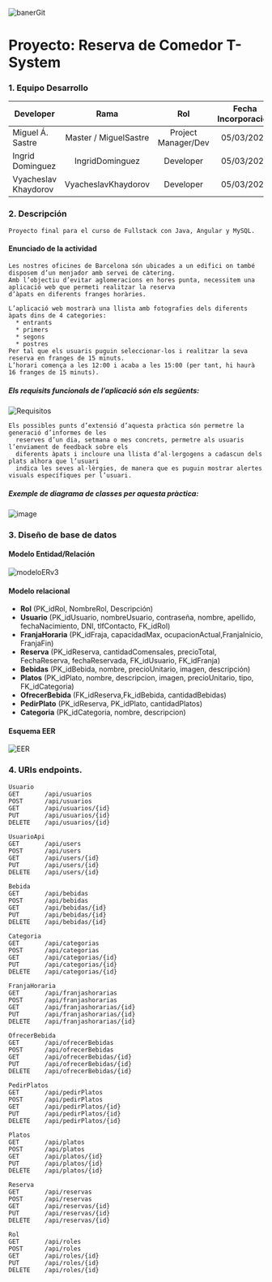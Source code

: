 ![banerGit](https://user-images.githubusercontent.com/22893383/107159880-121e0b80-6993-11eb-92e3-1efd1d8f4dba.PNG)

# Proyecto: Reserva de Comedor T-System

### 1. Equipo Desarrollo 

| Developer | Rama | Rol | Fecha Incorporación | 
| --- | :---:  | :---:  | :---:  | 
| Miguel Á. Sastre | Master / MiguelSastre | Project Manager/Dev | 05/03/2021 |  
| Ingrid Dominguez | IngridDominguez |  Developer| 05/03/2021 |   
| Vyacheslav Khaydorov  | VyacheslavKhaydorov  |  Developer| 05/03/2021 |     

### 2. Descripción
```
Proyecto final para el curso de Fullstack con Java, Angular y MySQL.
```

#### Enunciado de la actividad
```
Les nostres oficines de Barcelona són ubicades a un edifici on també disposem d’un menjador amb servei de càtering. 
Amb l’objectiu d’evitar aglomeracions en hores punta, necessitem una aplicació web que permeti realitzar la reserva 
d’àpats en diferents franges horàries.

L’aplicació web mostrarà una llista amb fotografies dels diferents àpats dins de 4 categories: 
  * entrants
  * primers
  * segons 
  * postres 
Per tal que els usuaris puguin seleccionar-los i realitzar la seva reserva en franges de 15 minuts. 
L’horari comença a les 12:00 i acaba a les 15:00 (per tant, hi haurà 16 franges de 15 minuts).
```
##### Els requisits funcionals de l’aplicació són els següents:
![Requisitos](https://user-images.githubusercontent.com/22893383/110512149-3f321b00-8105-11eb-88c4-17ec90a0b76a.PNG)

```
Els possibles punts d’extensió d’aquesta pràctica són permetre la generació d’informes de les 
  reserves d’un dia, setmana o mes concrets, permetre als usuaris l’enviament de feedback sobre els 
  diferents àpats i incloure una llista d’al·lergogens a cadascun dels plats alhora que l’usuari 
  indica les seves al·lèrgies, de manera que es puguin mostrar alertes visuals específiques per l’usuari.
```

##### Exemple de diagrama de classes per aquesta pràctica:
![image](https://user-images.githubusercontent.com/22893383/110512797-d39c7d80-8105-11eb-9523-9405f5f9241a.png)


### 3. Diseño de base de datos

#### Modelo Entidad/Relación
![modeloERv3](https://user-images.githubusercontent.com/22893383/110511220-4c9ad580-8104-11eb-82bf-e462807ab34a.png)

#### Modelo relacional

* **Rol** (PK_idRol, NombreRol, Descripción)
* **Usuario** (PK_idUsuario, nombreUsuario, contraseña, nombre, apellido, fechaNacimiento, DNI, tlfContacto, 
    FK_idRol)
* **FranjaHoraria** (PK_idFraja, capacidadMax, ocupacionActual,FranjaInicio, FranjaFin)
* **Reserva** (PK_idReserva, cantidadComensales, precioTotal, FechaReserva, fechaReservada,
    FK_idUsuario, FK_idFranja)
* **Bebidas** (PK_idBebida, nombre, precioUnitario, imagen, descripción)
* **Platos** (PK_idPlato, nombre, descripcion, imagen, precioUnitario, tipo, 
    FK_idCategoria)
* **OfrecerBebida** (FK_idReserva,Fk_idBebida, cantidadBebidas)
* **PedirPlato** (PK_idReserva, PK_idPlato, cantidadPlatos)
* **Categoria** (PK_idCategoria, nombre, descripcion)

#### Esquema EER
![EER](https://user-images.githubusercontent.com/22893383/110511925-0bef8c00-8105-11eb-9949-833c2dc4fa2d.png)

### 4. URIs endpoints.
```
Usuario
GET       /api/usuarios
POST      /api/usuarios
GET       /api/usuarios/{id}
PUT       /api/usuarios/{id}
DELETE    /api/usuarios/{id}

UsuarioApi
GET       /api/users
POST      /api/users
GET       /api/users/{id}
PUT       /api/users/{id}
DELETE    /api/users/{id}

Bebida
GET       /api/bebidas
POST      /api/bebidas
GET       /api/bebidas/{id}
PUT       /api/bebidas/{id}
DELETE    /api/bebidas/{id}

Categoria
GET       /api/categorias
POST      /api/categorias
GET       /api/categorias/{id}
PUT       /api/categorias/{id}
DELETE    /api/categorias/{id}

FranjaHoraria
GET       /api/franjashorarias
POST      /api/franjashorarias
GET       /api/franjashorarias/{id}
PUT       /api/franjashorarias/{id}
DELETE    /api/franjashorarias/{id}

OfrecerBebida
GET       /api/ofrecerBebidas
POST      /api/ofrecerBebidas
GET       /api/ofrecerBebidas/{id}
PUT       /api/ofrecerBebidas/{id}
DELETE    /api/ofrecerBebidas/{id}

PedirPlatos
GET       /api/pedirPlatos
POST      /api/pedirPlatos
GET       /api/pedirPlatos/{id}
PUT       /api/pedirPlatos/{id}
DELETE    /api/pedirPlatos/{id}

Platos
GET       /api/platos
POST      /api/platos
GET       /api/platos/{id}
PUT       /api/platos/{id}
DELETE    /api/platos/{id}

Reserva
GET       /api/reservas
POST      /api/reservas
GET       /api/reservas/{id}
PUT       /api/reservas/{id}
DELETE    /api/reservas/{id}

Rol
GET       /api/roles
POST      /api/roles
GET       /api/roles/{id}
PUT       /api/roles/{id}
DELETE    /api/roles/{id}
```



